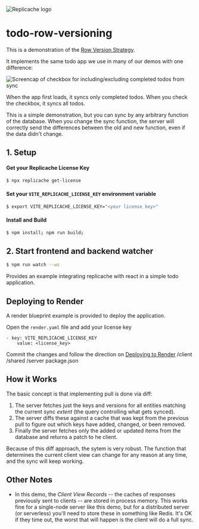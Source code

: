 ![Replicache logo](https://uploads-ssl.webflow.com/623a2f46e064937599256c2d/6269e72c61073c3d561a5015_Lockup%20v2.svg)

# todo-row-versioning

This is a demonstration of the [Row Version Strategy](https://replicache.notion.site/The-Row-Version-Strategy-5c5560b0ba3c437fae6eb34318b54712).

It implements the same todo app we use in many of our demos with one difference:

![Screencap of checkbox for including/excluding completed todos from sync](./sceencap.png)

When the app first loads, it syncs only completed todos. When you check the checkbox, it syncs all todos.

This is a simple demonstration, but you can sync by any arbitrary function of the database. When you change the sync function, the server will correctly send the differences between the old and new function, even if the data didn't change.

## 1. Setup

#### Get your Replicache License Key

```bash
$ npx replicache get-license
```

#### Set your `VITE_REPLICACHE_LICENSE_KEY` environment variable

```bash
$ export VITE_REPLICACHE_LICENSE_KEY="<your license key>"
```

#### Install and Build

```bash
$ npm install; npm run build;
```

## 2. Start frontend and backend watcher

```bash
$ npm run watch --ws
```

Provides an example integrating replicache with react in a simple todo application.

## Deploying to Render

A render blueprint example is provided to deploy the application.

Open the `render.yaml` file and add your license key

```
- key: VITE_REPLICACHE_LICENSE_KEY
    value: <license_key>
```

Commit the changes and follow the direction on [Deploying to Render](https://doc.replicache.dev/deploy-render)
/client
/shared
/server
package.json

## How it Works

The basic concept is that implementing pull is done via diff:

1. The server fetches just the keys and versions for all entities matching the current sync _extent_ (the query controlling what gets synced).
2. The server diffs these against a cache that was kept from the previous pull to figure out which keys have added, changed, or been removed.
3. Finally the server fetches only the added or updated items from the database and returns a patch to he client.

Because of this diff approach, the sytem is very robust. The function that determines the current client view can change for any reason at any time, and the sync will keep working.

## Other Notes

- In this demo, the _Client View Records_ -- the caches of responses previously sent to clients -- are stored in process memory. This works fine for a single-node server like this demo, but for a distributed server (or serverless) you'll need to store these in something like Redis. It's OK if they time out, the worst that will happen is the client will do a full sync.
